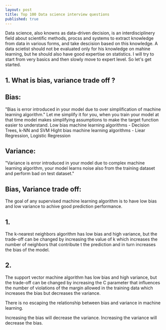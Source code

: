 ```yaml
---
layout: post
title: Top 100 Data science interview questions
published: true
---
```


Data science, also knowns as data-driven decision, is an interdisciplinery field about scientific methods, procss and systems to extract knowledge from data in various forms, and take descision based on this knowledge. A data scietist should not be evaluated only for his knowledge on mahine learning, but he should also have good expertise on statistics. I will try to start from very basics and then slowly move to expert level. So let's get started.

## 1. What is bias, variance trade off ?
## Bias:  
"Bias is error introduced in your model due to over simplification of machine learning algorithm."
Let me simplify it for you, when you train your model at that time model makes simplifying assumptions to make the target function easier to understand.
Low bias machine learning algorithms - Decision Trees, k-NN and SVM 
Hight bias machine learning algorithms - Liear Regression, Logistic Regression

## Variance: 
"Variance is error introduced in your model due to complex machine learning algorithm, your model learns noise also from the training dataset and perform bad on test dataset."

## Bias, Variance trade off:
The goal of any supervised machine learning algorithm is to have low bias and low variance to achive good prediction performance.
## 1.
The k-nearest neighbors algorithm has low bias and high variance, but the trade-off can be changed by increasing the value of k which increases the number of neighbors that contribute t the prediction and in turn increases the bias of the model.

## 2.
The support vector machine algorithm has low bias and high variance, but the trade-off can be changed by increasing the C parameter that influences the number of violations of the margin allowed in the training data which increases the bias but decreases the variance.

There is no escaping the relationship between bias and variance in machine learning.

Increasing the bias will decrease the variance.
Increasing the variance will decrease the bias.


